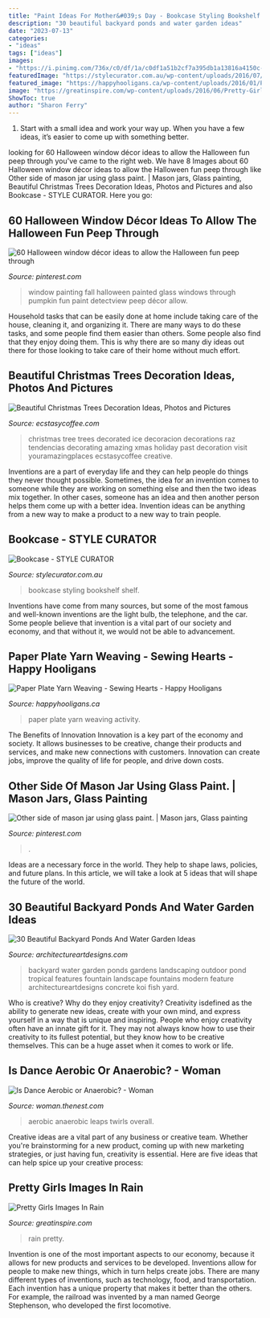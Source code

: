 ```yaml
---
title: "Paint Ideas For Mother&#039;s Day - Bookcase Styling Bookshelf Shelf"
description: "30 beautiful backyard ponds and water garden ideas"
date: "2023-07-13"
categories:
- "ideas"
tags: ["ideas"]
images:
- "https://i.pinimg.com/736x/c0/df/1a/c0df1a51b2cf7a395db1a13816a4150c--glass-paint-masons.jpg"
featuredImage: "https://stylecurator.com.au/wp-content/uploads/2016/07/Bookcase.jpg"
featured_image: "https://happyhooligans.ca/wp-content/uploads/2016/01/Paper-Plate-Yarn-Weaving-copy.jpg"
image: "https://greatinspire.com/wp-content/uploads/2016/06/Pretty-Girls-Images-In-Rain-8.jpg"
ShowToc: true
author: "Sharon Ferry"
---
```



1. Start with a small idea and work your way up. When you have a few ideas, it’s easier to come up with something better.

	

		
looking for 60 Halloween window décor ideas to allow the Halloween fun peep through you've came to the right web. We have 8 Images about 60 Halloween window décor ideas to allow the Halloween fun peep through like Other side of mason jar using glass paint. | Mason jars, Glass painting, Beautiful Christmas Trees Decoration Ideas, Photos and Pictures and also Bookcase - STYLE CURATOR. Here you go:
		
    
## 60 Halloween Window Décor Ideas To Allow The Halloween Fun Peep Through

<img loading=lazy src="https://i.pinimg.com/736x/d7/aa/20/d7aa206aa33eaaa32758bc753de95f19.jpg" onerror="this.onerror=null;this.src='https://tse4.mm.bing.net/th?id=OIP.Bf1ampRv4hxy569mTa4PYAHaJ4&amp;pid=15.1';" alt="60 Halloween window décor ideas to allow the Halloween fun peep through">

_Source: pinterest.com_

>window painting fall halloween painted glass windows through pumpkin fun paint detectview peep décor allow. 

	

Household tasks that can be easily done at home include taking care of the house, cleaning it, and organizing it. There are many ways to do these tasks, and some people find them easier than others. Some people also find that they enjoy doing them. This is why there are so many diy ideas out there for those looking to take care of their home without much effort.

    
## Beautiful Christmas Trees Decoration Ideas, Photos And Pictures

<img loading=lazy src="https://i0.wp.com/www.ecstasycoffee.com/wp-content/uploads/2014/12/Ice-Decorated-Christmas-Trees.jpg?resize=750%2C1026" onerror="this.onerror=null;this.src='https://tse3.mm.bing.net/th?id=OIP.ZNQotuMn1zw-4foJJ96FMgHaKI&amp;pid=15.1';" alt="Beautiful Christmas Trees Decoration Ideas, Photos and Pictures">

_Source: ecstasycoffee.com_

>christmas tree trees decorated ice decoracion decorations raz tendencias decorating amazing xmas holiday past decoration visit youramazingplaces ecstasycoffee creative. 

	

Inventions are a part of everyday life and they can help people do things they never thought possible. Sometimes, the idea for an invention comes to someone while they are working on something else and then the two ideas mix together. In other cases, someone has an idea and then another person helps them come up with a better idea. Invention ideas can be anything from a new way to make a product to a new way to train people.

    
## Bookcase - STYLE CURATOR

<img loading=lazy src="https://stylecurator.com.au/wp-content/uploads/2016/07/Bookcase.jpg" onerror="this.onerror=null;this.src='https://tse3.mm.bing.net/th?id=OIP.QwMtvFzpOWmgxcPoZQ4yHwHaLH&amp;pid=15.1';" alt="Bookcase - STYLE CURATOR">

_Source: stylecurator.com.au_

>bookcase styling bookshelf shelf. 

	

Inventions have come from many sources, but some of the most famous and well-known inventions are the light bulb, the telephone, and the car. Some people believe that invention is a vital part of our society and economy, and that without it, we would not be able to advancement.

    
## Paper Plate Yarn Weaving - Sewing Hearts - Happy Hooligans

<img loading=lazy src="https://happyhooligans.ca/wp-content/uploads/2016/01/Paper-Plate-Yarn-Weaving-copy.jpg" onerror="this.onerror=null;this.src='https://tse4.mm.bing.net/th?id=OIP.3u8EOCtZH2Zxj0rQas9LsQAAAA&amp;pid=15.1';" alt="Paper Plate Yarn Weaving - Sewing Hearts - Happy Hooligans">

_Source: happyhooligans.ca_

>paper plate yarn weaving activity. 

	

The Benefits of Innovation
Innovation is a key part of the economy and society. It allows businesses to be creative, change their products and services, and make new connections with customers. Innovation can create jobs, improve the quality of life for people, and drive down costs.

    
## Other Side Of Mason Jar Using Glass Paint. | Mason Jars, Glass Painting

<img loading=lazy src="https://i.pinimg.com/736x/c0/df/1a/c0df1a51b2cf7a395db1a13816a4150c--glass-paint-masons.jpg" onerror="this.onerror=null;this.src='https://tse3.mm.bing.net/th?id=OIP.bPaPHztjvgBiMLtE3QGRdQHaJ6&amp;pid=15.1';" alt="Other side of mason jar using glass paint. | Mason jars, Glass painting">

_Source: pinterest.com_

>. 

	

Ideas are a necessary force in the world. They help to shape laws, policies, and future plans. In this article, we will take a look at 5 ideas that will shape the future of the world.

    
## 30 Beautiful Backyard Ponds And Water Garden Ideas

<img loading=lazy src="http://www.architectureartdesigns.com/wp-content/uploads/2013/04/Backyard-ArchitectureArtDesigns-4.jpg" onerror="this.onerror=null;this.src='https://tse4.mm.bing.net/th?id=OIP.pTQD_cy7exuwIXpbB3XA8AHaLH&amp;pid=15.1';" alt="30 Beautiful Backyard Ponds And Water Garden Ideas">

_Source: architectureartdesigns.com_

>backyard water garden ponds gardens landscaping outdoor pond tropical features fountain landscape fountains modern feature architectureartdesigns concrete koi fish yard. 

	

Who is creative? Why do they enjoy creativity?
Creativity isdefined as the ability to generate new ideas, create with your own mind, and express yourself in a way that is unique and inspiring. People who enjoy creativity often have an innate gift for it. They may not always know how to use their creativity to its fullest potential, but they know how to be creative themselves. This can be a huge asset when it comes to work or life.

    
## Is Dance Aerobic Or Anaerobic? - Woman

<img loading=lazy src="https://img-aws.ehowcdn.com/600x600p/photos.demandstudios.com/getty/article/171/143/80380359_XS.jpg" onerror="this.onerror=null;this.src='https://tse1.mm.bing.net/th?id=OIP.s0LtQ1SHEO3tj9n3o1zzfwAAAA&amp;pid=15.1';" alt="Is Dance Aerobic or Anaerobic? - Woman">

_Source: woman.thenest.com_

>aerobic anaerobic leaps twirls overall. 

	

Creative ideas are a vital part of any business or creative team. Whether you're brainstorming for a new product, coming up with new marketing strategies, or just having fun, creativity is essential. Here are five ideas that can help spice up your creative process:

    
## Pretty Girls Images In Rain

<img loading=lazy src="https://greatinspire.com/wp-content/uploads/2016/06/Pretty-Girls-Images-In-Rain-8.jpg" onerror="this.onerror=null;this.src='https://tse3.mm.bing.net/th?id=OIP.kygcBg5UbfRV5TbQMi1iNwAAAA&amp;pid=15.1';" alt="Pretty Girls Images In Rain">

_Source: greatinspire.com_

>rain pretty. 

	

Invention is one of the most important aspects to our economy, because it allows for new products and services to be developed. Inventions allow for people to make new things, which in turn helps create jobs. There are many different types of inventions, such as technology, food, and transportation. Each invention has a unique property that makes it better than the others. For example, the railroad was invented by a man named George Stephenson, who developed the first locomotive.

